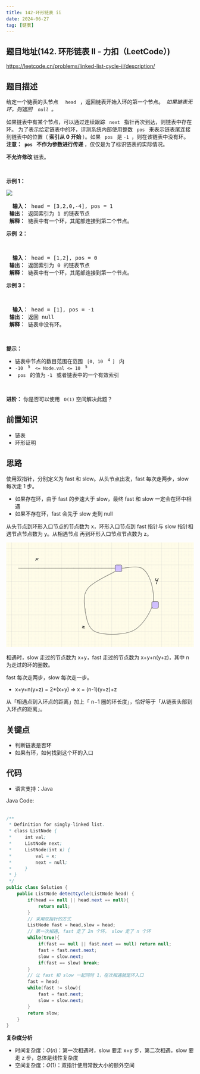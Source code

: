 ```yaml
---
title: 142-环形链表 ii
date: 2024-06-27
tag: [链表]
---
```




## 题目地址(142. 环形链表 II - 力扣（LeetCode）)

https://leetcode.cn/problems/linked-list-cycle-ii/description/

## 题目描述

<p> 给定一个链表的头节点 &nbsp; <code> head </code>&nbsp;，返回链表开始入环的第一个节点。&nbsp; <em> 如果链表无环，则返回&nbsp; <code> null </code>。</em> </p>

<p> 如果链表中有某个节点，可以通过连续跟踪 <code> next </code> 指针再次到达，则链表中存在环。 为了表示给定链表中的环，评测系统内部使用整数 <code> pos </code> 来表示链表尾连接到链表中的位置（<strong> 索引从 0 开始 </strong>）。如果 <code> pos </code> 是 <code>-1 </code>，则在该链表中没有环。<strong> 注意：<code> pos </code> 不作为参数进行传递 </strong>，仅仅是为了标识链表的实际情况。</p>

<p> <strong> 不允许修改 </strong> 链表。</p>

<ul>
</ul>

<p>&nbsp; </p>

<p> <strong> 示例 1：</strong> </p>

<p> <img src="https://assets.leetcode.com/uploads/2018/12/07/circularlinkedlist.png"> </p>

<pre> <strong> 输入：</strong> head = [3,2,0,-4], pos = 1
<strong> 输出：</strong> 返回索引为 1 的链表节点
<strong> 解释：</strong> 链表中有一个环，其尾部连接到第二个节点。
</pre>

<p> <strong> 示例&nbsp; 2：</strong> </p>

<p> <img alt="" src="https://assets.leetcode-cn.com/aliyun-lc-upload/uploads/2018/12/07/circularlinkedlist_test2.png"> </p>

<pre> <strong> 输入：</strong> head = [1,2], pos = 0
<strong> 输出：</strong> 返回索引为 0 的链表节点
<strong> 解释：</strong> 链表中有一个环，其尾部连接到第一个节点。
</pre>

<p> <strong> 示例 3：</strong> </p>

<p> <img alt="" src="https://assets.leetcode-cn.com/aliyun-lc-upload/uploads/2018/12/07/circularlinkedlist_test3.png"> </p>

<pre> <strong> 输入：</strong> head = [1], pos = -1
<strong> 输出：</strong> 返回 null
<strong> 解释：</strong> 链表中没有环。
</pre>

<p>&nbsp; </p>

<p> <strong> 提示：</strong> </p>

<ul>
	<li> 链表中节点的数目范围在范围 <code> [0, 10 <sup> 4 </sup>] </code> 内 </li>
	<li> <code>-10 <sup> 5 </sup> &lt;= Node.val &lt;= 10 <sup> 5 </sup> </code> </li>
	<li> <code> pos </code> 的值为 <code>-1 </code> 或者链表中的一个有效索引 </li>
</ul>

<p>&nbsp; </p>

<p> <strong> 进阶：</strong> 你是否可以使用 <code> O(1)</code> 空间解决此题？</p>


## 前置知识

- 链表
- 环形证明

## 思路

使用双指针，分别定义为 fast 和 slow。从头节点出发，fast 每次走两步，slow 每次走 1 步。

- 如果存在环，由于 fast 的步速大于 slow，最终 fast 和 slow 一定会在环中相遇
- 如果不存在环，fast 会先于 slow 走到 null

从头节点到环形入口节点的节点数为 x，环形入口节点到 fast 指针与 slow 指针相遇节点节点数为 y。从相遇节点 再到环形入口节点节点数为 z。

![image-20240627212641010](./142-linked-list-cycle-ii.assets/image-20240627212641010.png)

相遇时，slow 走过的节点数为 x+y，fast 走过的节点数为 x+y+n(y+z)，其中 n 为走过的环的圈数。

fast 每次走两步，slow 每次走一步。

- x+y+n(y+z) = 2*(x+y) => x = (n-1)(y+z)+z

从「相遇点到入环点的距离」加上「 n−1 圈的环长度」，恰好等于「从链表头部到入环点的距离」。

## 关键点

-  判断链表是否环
-  如果有环，如何找到这个环的入口

## 代码

- 语言支持：Java

Java Code:

```java

/**
 * Definition for singly-linked list.
 * class ListNode {
 *     int val;
 *     ListNode next;
 *     ListNode(int x) {
 *         val = x;
 *         next = null;
 *     }
 * }
 */
public class Solution {
    public ListNode detectCycle(ListNode head) {
        if(head == null || head.next == null){
            return null;
        }
        // 采用双指针的方式
        ListNode fast = head,slow = head;
        // 第一次相遇, fast 走了 2n 个环， slow 走了 n 个环
        while(true){
            if(fast == null || fast.next == null) return null;
            fast = fast.next.next;
            slow = slow.next;
            if(fast == slow) break;
        }
        // 让 fast 和 slow 一起同时 1，在次相遇就是环入口
        fast = head;
        while(fast != slow){
            fast = fast.next;
            slow = slow.next;
        }
        return slow;
    }
}

```

**复杂度分析**

- 时间复杂度：$O(n)$：第一次相遇时，slow 要走 x+y 步，第二次相遇，slow 要走 z 步，总体是线性复杂度
- 空间复杂度：$O(1)$：双指针使用常数大小的额外空间
